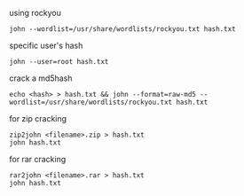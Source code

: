 using rockyou
```
john --wordlist=/usr/share/wordlists/rockyou.txt hash.txt
```

specific user's hash
```
john --user=root hash.txt
```

crack a md5hash
```
echo <hash> > hash.txt && john --format=raw-md5 --wordlist=/usr/share/wordlists/rockyou.txt hash.txt
```

for zip cracking
```
zip2john <filename>.zip > hash.txt
john hash.txt
```

for rar cracking
```
rar2john <filename>.rar > hash.txt
john hash.txt
```
